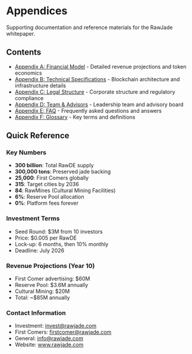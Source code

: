 ﻿# Appendices

Supporting documentation and reference materials for the RawJade whitepaper.

## Contents

- [Appendix A: Financial Model](./appendix-a-financial.md) - Detailed revenue projections and token economics
- [Appendix B: Technical Specifications](./appendix-b-technical.md) - Blockchain architecture and infrastructure details
- [Appendix C: Legal Structure](./appendix-c-legal.md) - Corporate structure and regulatory compliance
- [Appendix D: Team & Advisors](./appendix-d-team.md) - Leadership team and advisory board
- [Appendix E: FAQ](./appendix-e-faq.md) - Frequently asked questions and answers
- [Appendix F: Glossary](./appendix-f-glossary.md) - Key terms and definitions

## Quick Reference

### Key Numbers
- **300 billion**: Total RawDE supply
- **300,000 tons**: Preserved jade backing
- **25,000**: First Comers globally
- **315**: Target cities by 2036
- **84**: RawMines (Cultural Mining Facilities)
- **6%**: Reserve Pool allocation
- **0%**: Platform fees forever

### Investment Terms
- Seed Round: $3M from 10 investors
- Price: $0.005 per RawDE
- Lock-up: 6 months, then 10% monthly
- Deadline: July 2026

### Revenue Projections (Year 10)
- First Comer advertising: $60M
- Reserve Pool: $3.6M annually
- Cultural Mining: $20M
- Total: ~$85M annually

### Contact Information
- Investment: invest@rawjade.com
- First Comers: firstcomer@rawjade.com
- General: info@rawjade.com
- Website: www.rawjade.com
